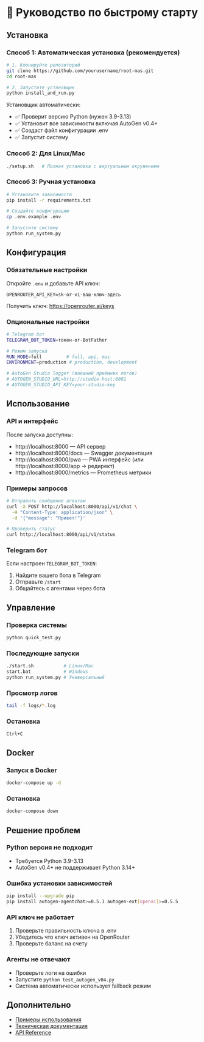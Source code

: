 # 🚀 Руководство по быстрому старту

## Установка

### Способ 1: Автоматическая установка (рекомендуется)

```bash
# 1. Клонируйте репозиторий
git clone https://github.com/yourusername/root-mas.git
cd root-mas

# 2. Запустите установщик
python install_and_run.py
```

Установщик автоматически:
- ✅ Проверит версию Python (нужен 3.9-3.13)
- ✅ Установит все зависимости включая AutoGen v0.4+
- ✅ Создаст файл конфигурации .env
- ✅ Запустит систему

### Способ 2: Для Linux/Mac

```bash
./setup.sh   # Полная установка с виртуальным окружением
```

### Способ 3: Ручная установка

```bash
# Установите зависимости
pip install -r requirements.txt

# Создайте конфигурацию
cp .env.example .env

# Запустите систему
python run_system.py
```

## Конфигурация

### Обязательные настройки

Откройте `.env` и добавьте API ключ:
```
OPENROUTER_API_KEY=sk-or-v1-ваш-ключ-здесь
```

Получить ключ: https://openrouter.ai/keys

### Опциональные настройки

```bash
# Telegram бот
TELEGRAM_BOT_TOKEN=токен-от-BotFather

# Режим запуска
RUN_MODE=full         # full, api, mas
ENVIRONMENT=production # production, development

# AutoGen Studio logger (внешний приёмник логов)
# AUTOGEN_STUDIO_URL=http://studio-host:8081
# AUTOGEN_STUDIO_API_KEY=your-studio-key
```

## Использование

### API и интерфейс

После запуска доступны:
- http://localhost:8000 — API сервер
- http://localhost:8000/docs — Swagger документация
- http://localhost:8000/pwa — PWA интерфейс (или http://localhost:8000/app → редирект)
- http://localhost:8000/metrics — Prometheus метрики

### Примеры запросов

```bash
# Отправить сообщение агентам
curl -X POST http://localhost:8000/api/v1/chat \
  -H "Content-Type: application/json" \
  -d '{"message": "Привет!"}'

# Проверить статус
curl http://localhost:8000/api/v1/status
```

### Telegram бот

Если настроен `TELEGRAM_BOT_TOKEN`:
1. Найдите вашего бота в Telegram
2. Отправьте `/start`
3. Общайтесь с агентами через бота

## Управление

### Проверка системы
```bash
python quick_test.py
```

### Последующие запуски
```bash
./start.sh           # Linux/Mac
start.bat            # Windows  
python run_system.py # Универсальный
```

### Просмотр логов
```bash
tail -f logs/*.log
```

### Остановка
```
Ctrl+C
```

## Docker

### Запуск в Docker
```bash
docker-compose up -d
```

### Остановка
```bash
docker-compose down
```

## Решение проблем

### Python версия не подходит
- Требуется Python 3.9-3.13
- AutoGen v0.4+ не поддерживает Python 3.14+

### Ошибка установки зависимостей
```bash
pip install --upgrade pip
pip install autogen-agentchat>=0.5.1 autogen-ext[openai]>=0.5.5
```

### API ключ не работает
1. Проверьте правильность ключа в .env
2. Убедитесь что ключ активен на OpenRouter
3. Проверьте баланс на счету

### Агенты не отвечают
- Проверьте логи на ошибки
- Запустите `python test_autogen_v04.py`
- Система автоматически использует fallback режим

## Дополнительно

- [Примеры использования](examples/)
- [Техническая документация](docs/)
- [API Reference](http://localhost:8000/docs)
